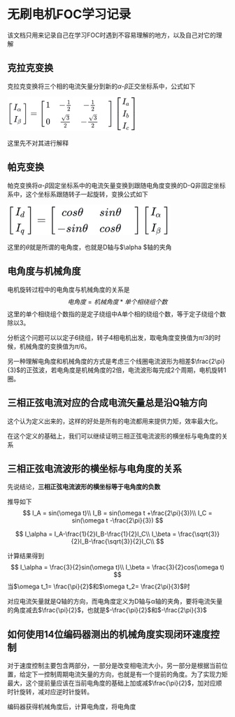 # 无刷电机FOC学习记录

该文档只用来记录自己在学习FOC时遇到不容易理解的地方，以及自己对它的理解

## 克拉克变换

克拉克变换将三个相的电流矢量分到新的$\alpha$-$\beta$正交坐标系中，公式如下

<img src="无刷电机FOC.assets/image-20241226004926804.png" alt="image-20241226004926804" style="zoom:50%;" />

这里先不对其进行解释

## 帕克变换

帕克变换将$\alpha$-$\beta$固定坐标系中的电流矢量变换到跟随电角度变换的D-Q非固定坐标系中，这个坐标系跟随转子一起旋转，变换公式如下

<img src="无刷电机FOC.assets/image-20241226005221449.png" alt="image-20241226005221449" style="zoom:67%;" />

这里的$\theta$就是所谓的电角度，也就是D轴与$\alpha $轴的夹角

## 电角度与机械角度

电机旋转过程中的电角度与机械角度的关系是
$$
电角度 = 机械角度*单个相绕组个数
$$
这里的单个相绕组个数指的是定子绕组中A单个相的绕组个数，等于定子绕组个数除以3。

分析这个问题可以以定子6绕组，转子4相电机出发，取电角度变换值为$\pi/3$的时候，机械角度的变换值为$\pi/6$。

另一种理解电角度和机械角度的方式是考虑三个线圈电流波形为相差$\frac{2\pi}{3}$的正弦波，若电角度是机械角度的2倍，电流波形每完成2个周期，电机旋转1圈。

## 三相正弦电流对应的合成电流矢量总是沿Q轴方向

这个认为定义出来的，这样的好处是所有的电流都用来提供力矩，效率最大化。

在这个定义的基础上，我们可以继续证明三相正弦电流波形的横坐标与电角度的关系

## 三相正弦电流波形的横坐标与电角度的关系

先说结论，**三相正弦电流波形的横坐标等于电角度的负数**

推导如下
$$
I_A = sin(\omega t)\\
I_B = sin(\omega t +\frac{2\pi}{3})\\
I_C = sin(\omega t -\frac{2\pi}{3})
$$

$$
I_\alpha = I_A-\frac{1}{2}I_B-\frac{1}{2}I_C\\
I_\beta = \frac{\sqrt{3}}{2}I_B-\frac{\sqrt{3}}{2}I_C\\
$$

计算结果得到
$$
I_\alpha = \frac{3}{2}sin(\omega t)\\
I_\beta = \frac{3}{2}cos(\omega t)
$$
当$\omega t_1= \frac{\pi}{2}$和$\omega t_2= \frac{2\pi}{3}$时

对应电流矢量就是Q轴的方向，而电角度定义为D轴与α轴的夹角，要将电流矢量的角度减去$\frac{\pi}{2}$，也就是$-\frac{\pi}{2}$和$-\frac{2\pi}{3}$

## 如何使用14位编码器测出的机械角度实现闭环速度控制

对于速度控制主要包含两部分，一部分是改变相电流大小，另一部分是根据当前位置，给定下一控制周期电流矢量的方向，也就是有一个提前的角度。为了实现力矩最大，这个提前量应该在当前电角度的基础上加或减$\frac{\pi}{2}$，加对应顺时针旋转，减对应逆时针旋转。

编码器获得机械角度后，计算电角度，将电角度